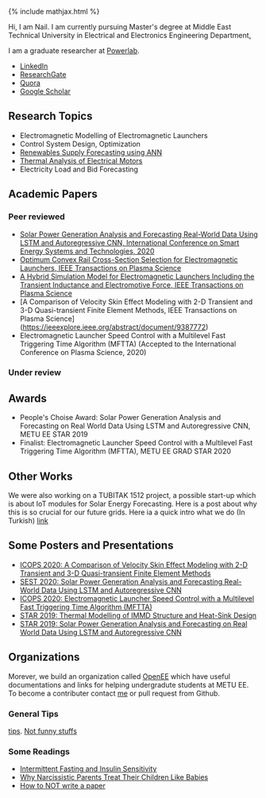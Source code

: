 {% include mathjax.html %}
<link rel="stylesheet" href="css/style.css"  type="text/css"/>
<script src="https://cdn.mathjax.org/mathjax/latest/MathJax.js?config=TeX-AMS-MML_HTMLorMML" type="text/javascript"></script>

Hi, I am Nail.
 I am currently pursuing Master's degree at Middle East Technical University in Electrical and Electronics Engineering Department[.](posts/calender.md)

I am a graduate researcher at [Powerlab](http://power.eee.metu.edu.tr/).
* [LinkedIn](https://www.linkedin.com/in/nail-tosun-b00a80150/)
* [ResearchGate](https://www.researchgate.net/profile/Nail_Tosun)
* [Quora](https://www.quora.com/profile/Nail-Tosun)
* [Google Scholar](https://scholar.google.com.tr/citations?user=2_zTqOwAAAAJ&hl=tr&oi=ao)

## Research Topics
* Electromagnetic Modelling of Electromagnetic Launchers
* Control System Design, Optimization
* [Renewables Supply Forecasting using ANN](posts/solarforecasting.md)
* [Thermal Analysis of Electrical Motors](/docs/Nail_Poster.pdf)
* Electricity Load and Bid Forecasting

## Academic Papers
### Peer reviewed
* [Solar Power Generation Analysis and Forecasting Real-World Data Using LSTM and Autoregressive CNN, International Conference on Smart Energy Systems and Technologies, 2020](https://ieeexplore.ieee.org/document/9203124)
* [Optimum Convex Rail Cross-Section Selection for Electromagnetic Launchers, IEEE Transactions on Plasma Science](https://ieeexplore.ieee.org/document/9104009)
* [A Hybrid Simulation Model for Electromagnetic Launchers Including the Transient Inductance and Electromotive Force, IEEE Transactions on Plasma Science](https://ieeexplore.ieee.org/document/9179020)
* [A Comparison of Velocity Skin Effect Modeling with 2-D Transient and 3-D Quasi-transient Finite Element Methods, IEEE Transactions on Plasma Science] (https://ieeexplore.ieee.org/abstract/document/9387772)
* Electromagnetic Launcher Speed Control with a Multilevel Fast Triggering Time Algorithm (MFTTA) (Accepted to the International Conference on Plasma Science, 2020)

### Under review

## Awards
* People's Choise Award: Solar Power Generation Analysis and Forecasting on Real World Data Using LSTM and Autoregressive CNN, METU EE STAR 2019
* Finalist: Electromagnetic Launcher Speed Control with a Multilevel Fast Triggering Time Algorithm (MFTTA), METU EE GRAD STAR 2020

## Other Works
We were also working on a TUBITAK 1512 project, a possible start-up which is about IoT modules for Solar Energy Forecasting. Here is a post about why this is so crucial for our future grids. Here ia a quick intro what we do (In Turkish) [link](/docs/kılavuz.pdf)

## Some Posters and Presentations
* [ICOPS 2020: A Comparison of Velocity Skin Effect Modeling with 2-D Transient and 3-D Quasi-transient Finite Element Methods](https://github.com/nailtosun/nailtosun.github.io/blob/master/docs/D4M7-TA7.4S4-040-Nail_Tosun.pdf)
* [SEST 2020: Solar Power Generation Analysis and Forecasting Real-World Data Using
LSTM and Autoregressive CNN](https://github.com/nailtosun/nailtosun.github.io/blob/master/docs/SEST_2020_74.pdf)
* [ICOPS 2020: Electromagnetic Launcher Speed Control with a Multilevel Fast Triggering Time Algorithm (MFTTA)](https://github.com/nailtosun/nailtosun.github.io/blob/master/docs/P4-46-TA7-S4-041%E2%80%93Nail_Tosun.pdf)
* [STAR 2019: Thermal Modelling of IMMD Structure and Heat-Sink Design](/docs/Nail_Poster.pdf)
* [STAR 2019: Solar Power Generation Analysis and Forecasting on Real World Data Using LSTM and Autoregressive CNN](/docs/panel.pdf)


## Organizations
Morever, we build an organization called [OpenEE](openeee.github.io) which have useful documentations and links for helping undergradute students at METU EE. To become a contributer contact [me](nailtosun@metu.edu.tr) or pull request from Github.

### General Tips
[tips](posts/tips.md).
[Not funny stuffs](posts/notfunny.md)

### Some Readings
* [Intermittent Fasting and Insulin Sensitivity](https://www.ncbi.nlm.nih.gov/pubmed/16051710)
* [Why Narcissistic Parents Treat Their Children Like Babies](https://www.psychologytoday.com/intl/blog/fulfillment-any-age/201810/why-narcissistic-parents-treat-their-children-babies)
* [How to NOT write a paper](http://intihalciler.blogspot.com/2016/10/odtudeki-intihal-skandali.html)
